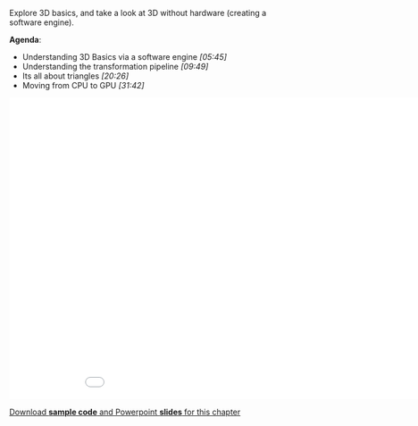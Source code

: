 Explore 3D basics, and take a look at 3D without hardware (creating a software engine).

**Agenda**:

* Understanding 3D Basics via a software engine *[05:45]*
* Understanding the transformation pipeline *[09:49]*
* Its all about triangles *[20:26]*
* Moving from CPU to GPU *[31:42]*

<iframe src="//channel9.msdn.com/Series/Introduction-to-WebGL-3D-with-HTML5-and-Babylonjs/01/player" width="960" height="540" allowFullScreen frameBorder="0"></iframe>

[Download **sample code** and Powerpoint **slides** for this chapter](https://github.com/deltakosh/MVA3DHTML5GameDev/tree/master/Chapter%201)